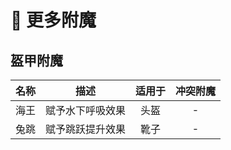 # 💫 更多附魔

## 盔甲附魔

| 名称 | 描述 | 适用于 | 冲突附魔 |
| :----- | :-----: | :-----: | :-----: |
| 海王 | 赋予水下呼吸效果  | 头盔  | - |
| 兔跳 | 赋予跳跃提升效果 | 靴子 | - |